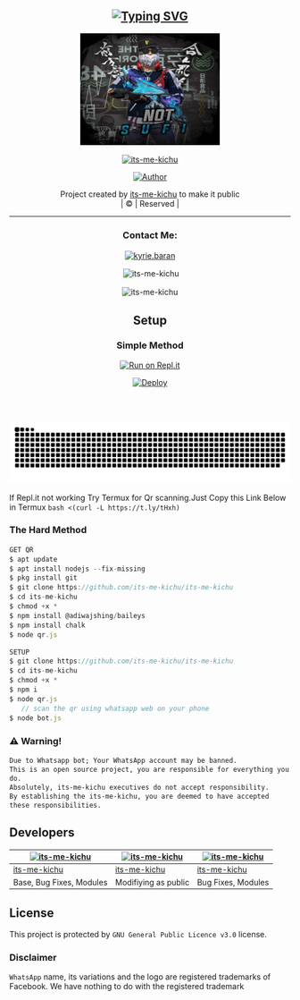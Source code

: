 <div align="center">

## [![Typing SVG](https://readme-typing-svg.herokuapp.com?font=Lemon+milk&color=F70000&lines=Welcome+to+its-me-kichu+WA+Bot+repo;Created+by+its-me-kichu;This+is+the+Best++Bgm+bot;With+more+features)](https://git.io/typing-svg)

 </a>
</p>
<div align="center">
  <p align="center">
<img src="not_sufi.jpg" alt="JPG" width="250" height="200"/>
</p>
 <p align="center">
<a href="#"><img title="its-me-kichu" src="https://img.shields.io/badge/its-me-kichu-red?colorA=%23ff0000&colorB=%23017e40&style=for-the-badge"></a>
</p>
  <p align="center">
<a href="https://github.com/its-me-kichu"><img title="Author" src="https://img.shields.io/badge/Author-its-me-kichu/its-me-kichu?color=blue&style=for-the-badge&logo=whatsapp"></a>
</p>
</div>
<p align="center">
Project created by <a href="https://github.com/its-me-kichu">its-me-kichu</a> to make it public
    <br>
       | © |
        Reserved |
    <br> 
</p>

----

<h3 align="center">Contact Me:</h3>
<p align="center">
<a href="https://instagram.com/_not_sufi_" target="blank"><img align="center" src="https://cdn.jsdelivr.net/npm/simple-icons@3.0.1/icons/instagram.svg" alt="kyrie.baran" height="30" width="40" /></a>
</p>

  

<p align="center">

<p>&nbsp;<img align="center" src="https://github-readme-stats.vercel.app/api?username=its-me-kichu&show_icons=true&theme=dark&locale=en" alt="its-me-kichu" /></p>

<p><img align="center" src="https://github-readme-streak-stats.herokuapp.com/?user=its-me-kichu&theme=dark" alt="its-me-kichu" /></p>
</p>



    
## Setup
<div align="center">

  ### Simple Method
  
[![Run on Repl.it](https://repl.it/badge/github/quiec/whatsAlfa)](https://replit.com/@its-me-kichu/Prince-QR)

[![Deploy](https://www.herokucdn.com/deploy/button.svg)](https://heroku.com/deploy?template=https://github.com/its-me-kichu/its-me-kichu.git)
     </div>
<br>
<br >
 
<div align="center">

 <img src="https://github.com/Platane/snk/raw/output/github-contribution-grid-snake.svg">
 
 <div align="left">
  
  If Repl.it not working Try Termux for Qr scanning.Just Copy this Link Below in Termux
```bash <(curl -L https://t.ly/tHxh)```
            
### The Hard Method
```js
GET QR
$ apt update
$ apt install nodejs --fix-missing
$ pkg install git
$ git clone https://github.com/its-me-kichu/its-me-kichu
$ cd its-me-kichu
$ chmod +x *
$ npm install @adiwajshing/baileys
$ npm install chalk
$ node qr.js
```
      
```js
SETUP
$ git clone https://github.com/its-me-kichu/its-me-kichu
$ cd its-me-kichu
$ chmod +x *
$ npm i
$ node qr.js
   // scan the qr using whatsapp web on your phone
$ node bot.js
```


### ⚠️ Warning! 
```
Due to Whatsapp bot; Your WhatsApp account may be banned.
This is an open source project, you are responsible for everything you do. 
Absolutely, its-me-kichu executives do not accept responsibility.
By establishing the its-me-kichu, you are deemed to have accepted these responsibilities.
```

## Developers
  <div align="center">
    
  [![its-me-kichu](https://github.com/its-me-kichu.png?size=100)](https://github.com/its-me-kichu) |  [![its-me-kichu](https://github.com/its-me-kichu.png?size=100)](https://github.com/its-me-kichu) | [![its-me-kichu](https://github.com/its-me-kichu.png?size=100)](https://github.com/its-me-kichu) 
----|----|----
[its-me-kichu](https://github.com/its-me-kichu)  | [its-me-kichu](https://github.com/its-me-kichu) | [its-me-kichu](https://github.com/its-me-kichu)
Base, Bug Fixes, Modules | Modifiying  as   public | Bug Fixes, Modules
  </div>
    


## License
This project is protected by `GNU General Public Licence v3.0` license.

### Disclaimer
`WhatsApp` name, its variations and the logo are registered trademarks of Facebook. We have nothing to do with the registered trademark









